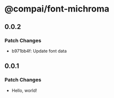 # @compai/font-michroma

## 0.0.2

### Patch Changes

- b971bb4f: Update font data

## 0.0.1

### Patch Changes

- Hello, world!

